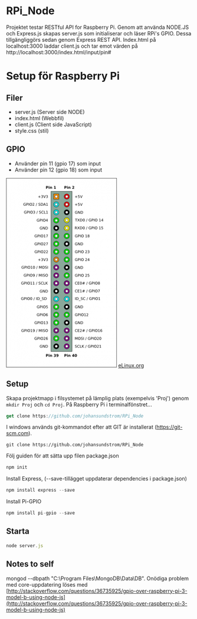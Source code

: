 # RPi_Node
Projektet testar RESTful API for Raspberry Pi. Genom att använda NODE.JS och Express.js skapas server.js som initialiserar och läser RPi's GPIO. Dessa tillgängliggörs sedan genom Express REST API. Index.html på localhost:3000 laddar client.js och tar emot värden på http://localhost:3000/index.html/input/pin#

# Setup för Raspberry Pi

## Filer
* server.js (Server side NODE)
* index.html (Webbfil)
* client.js (Client side JavaScript)
* style.css (stil)

## GPIO
* Använder pin 11 (gpio 17) som input
* Använder pin 12 (gpio 18) som input

![GPIO](300px-Pi-GPIO-header.png)
[eLinux.org](http://elinux.org/RPi_Low-level_peripherals)

## Setup
Skapa projektmapp i filsystemet på lämplig plats (exempelvis 'Proj') genom ```mkdir Proj``` och ```cd Proj```. På Raspberry Pi i terminalfönstret...
```javascript
get clone https://github.com/johansundstrom/RPi_Node
```
I windows används git-kommandot efter att GIT är installerat (https://git-scm.com).
```dos
git clone https://github.com/johansundstrom/RPi_Node
```
Följ guiden för att sätta upp filen package.json
```javascript
npm init
```
Install Express, (--save-tillägget uppdaterar dependencies i package.json)
```javascript
npm install express --save
```
Install Pi-GPIO
```javascript
npm install pi-gpio --save
```

## Starta
```javascript
node server.js
```

## Notes to self
mongod --dbpath "C:\Program Files\MongoDB\Data\DB". Onödiga problem med core-uppdatering löses med [http://stackoverflow.com/questions/36735925/gpio-over-raspberry-pi-3-model-b-using-node-js](http://stackoverflow.com/questions/36735925/gpio-over-raspberry-pi-3-model-b-using-node-js)
